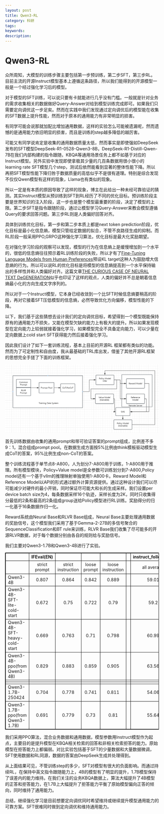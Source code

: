 ```yaml
---
layout: post
title: Qwen3-RL
category: 科研
tags: 
keywords: 
description:
---
```


# Qwen3-RL

  众所周知，大模型的训练步骤主要包括第一步预训练，第二步SFT，第三步RL。目前主流的开源Instruct模型基本上遵循这条路径，所以我们能得到的开源模型一般是一个经过强化学习后的模型。

  对于模型的SFT训练，可以说只要有卡就能进行几乎没有门槛。一般就是针对业务的需求收集相关的数据做好Query-Answer对给到模型训练完成即可。如果我们只需要定向调优这一步足矣。然而在实践中我们发现通过定向调优后的模型能在收集的SFT数据上提升性能，然而对于原本的通用能力有非常明显的损害。

有同学可能会说那就加配比增加通用数据，这样的实验怎么可能被遗漏呢，然而遗憾的是通用能力依旧明显的损害，而且是训练的step越多降低的越厉害。

可能又有同学说肯定是收集的通用数据质量太低，然而事实是即使强如DeepSeek发布的SFT模型DeepSeek-R1-0528-Qwen3-8B，DeepSeek-R1-Distill-Qwen-7B在我们内部构建的指令跟随，KBQA等通用场景任务上都不如基于对应的Instruct模型。另外实验中发现即使拿极其少量的几百条数据用很小很小的learning rate SFT模型几个step，测试后依然能看到显著的整体性能下降。所以再把SFT模型性能下降归咎于数据质量的高低似乎不是很有道理。特别是综合发现不仅仅Qwen模型有这样的现象，Llama也有类似的现象。

所以一定是有本质的原因导致了这样的现象，博主在此给出一种未经可靠验证的猜测。其实Instruct模型从预训练到SFT到RL经历了不同的优化目标。预训练阶段主要是世界知识的注入阶段，这一步也是整个模型最重要的阶段，决定了模型的上限。第二步SFT是指令跟随阶段，通过让模型学习Query-Answer来教会模型遵循Query的要求回答问题。第三步RL则是人类偏好回答对齐。

  具体到训练优化目标，第一步和第二步本质上都是next token prediction阶段，优化目标是最小化信息熵，模型只管给定数据的拟合，不管不良路径生成的抑制。而RL阶段一般采用PPO,GRPO这种强化学习算法，优化目标是最大化奖励期望。

在对强化学习阶段的观察可以发现，模型的行为在信息熵上是缓慢增加到一个水平的，很低的信息熵往往预示着RL训练阶段的失败，所以才有了[Fine-Tuning Language Models from Human Preferences](https://arxiv.org/pdf/1909.08593)预设KL target这种人为鼓励增大信息熵的行为。所以可以说RL的优化目标是将模型的信息熵提高到一个水平保持输出的多样性并和人类偏好对齐。这篇文章[THE CURIOUS CASE OF NEURAL TEXT DeGENERATION](https://arxiv.org/pdf/1904.09751)似乎也印证了这样的观点，人类的偏好并不总是朝着信息熵最小化的方向生成文字序列的。

所以对于一个Instruct模型，它本身已经收敛到一个比SFT时候信息熵要稍高的阶段，再对它接着SFT压低模型的信息熵，必然导致优化方向偏移，模型性能的下降。

  以下，我们基于这些猜想去设计我们的定向调优目标，希望得到一个模型既能保持原有的通用能力不损失，又能在模型欠缺的能力上有极大的提升。所以如果发现模型在定向能力上较弱就接着强化学习，如果模型完全不具备定向能力，可以少量在定向数据上cold start SFT获得能力然后接着强化学习。

因此我们设计了如下一套训练流程，基本上目前的开源RL 框架都有类似的功能。然而为了可定制性和自由度，我从最基础的TRL库出发，借鉴了其他开源RL框架的思想完全手搓了下面的训练框架。

![1](/public/img/posts/Qwen3-RL/RL.png)

  首先训练数据由收集的通用prompt和带可验证答案的prompt组成，比例差不多9：1，混合组成prompt pool。在数据生成方面按5%比例由think模板驱动模型生成CoT的答案，95%比例生成non-CoT的答案。

整个训练流程基于单节点8-A800，人为划分7-A800用于训练，1-A800用于推理。所有模型模块，Policy+Value model是全参数可训练划分到7-A800,Policy model还有一个基于vllm的推理映射单独使用1-A800卡。Reward Model和Reference Model以API的形式通过额外计算资源提供。通过这种设计我们可以尽可能减少对硬件的最小开销，同时保证尽可能大和长的生成采样。我们设置per device batch size为4，每条数据采样16个轨迹，采样长度为2K，同时只收集得分最低的2条和最高的2条组成group送给Policy模型进行RL训练。奖励得分的归一化基于16条数据作归一化。

Reward系统由Neural Base和RLVR Base组成，Neural Base主要处理通用数据的奖励信号，这个模型我们采用了基于Gemma-2-27B的多信号聚合的SequenceClassification和BT rule来训练，RLVR Base我们收集了尽可能多的开源RLVR数据，对于每个数据分别由各自的规则给与奖励信号。

  我们主要对Qwen3-1.7B和Qwen3-4B进行了实验。


<style>
table, th, td {
  border: 1px solid black; 
  border-collapse: collapse;
}
</style>
| |IFEval(EN)| | | | |instruct_follow(ZH)| | |KBQA| | | | |RGB| | | | | |
|:-------------------------------|:--------------:|:--------------:|:--------------:|:--------------:|:--------------:|:--------------:|:--------------:|:--------------:|:--------------:|:--------------:|:--------------:|:--------------:|:--------------:|:--------------:|:--------------:|:--------------:|:--------------:|:--------------:|:--------------:|
| |strict prompt|strict instruction|loose prompt|loose instruction| |all average|per average| |TP|FP|TN|FN| |检索en|拒答en|整合en|检索zh|拒答zh|整合zh|
|Qwen3-4B|0.807|0.864|0.842|0.889| |59.01|63.38| |196|86|197|62| |0.97|0.39|0.84|0.95|0.2|0.82|
|Qwen3-4B-SFT-lite-cold-start|0.672|0.75|0.722|0.79| |59.2|62.59| |192|39|224|66| |0.97|0.57|0.73|0.92|0.5|0.82|
|Qwen3-4B-SFT-heavy-cold-start|0.669|0.763|0.71|0.798| |60.99|64.03| |153|23|260|106| |0.96|0.57|0.76|0.95|0.56|0.82|
|Qwen3-4B-ppo(from Qwen3-4B)|0.829|0.883|0.859|0.905| |63.56|67.48| |238|66|217|20| |0.93|0.91|0.79|0.94|0.67|0.79|
| | | | | | | | | | | | | | | | | | | | |
| | | | | | | | | | | | | | | | | | | | |
|Qwen3-1.7B-250424|0.704|0.778|0.741|0.811| |54.06|59.56| |223|221|62|24| |0.89|0.74|0.73|0.86|0.82|0.78|
|Qwen3-1.7B-ppo(from Qwen3-1.7B)|0.691|0.779|0.73|0.81| |55.64|61.2| |214|71|212|44| |0.89|0.8|0.7|0.87|0.78|0.72|


  我们采用PPO算法，混合业务数据和通用数据，模型参数用Instruct模型作为起点，主要目的是提升模型在KBQA相关检索的回答和非相关检索拒答的能力。原始模型在拒答能力上都偏弱。对比实验包括基于SFT的少量数据和大量数据微调，SFT使用数据和RL同源，数据的答案由DeepSeek生成并处理得到。

从上面结果可见，不管训练step的多少，SFT对模型有很大的负面影响。而通过持续RL，在保持中英文指令跟随能力上，4B的模型有了明显的提升，1.7B模型保持了误差内的能力维持。在我们关注的业务KBQA数据上，算法大幅提升了4B模型的正答和拒答能力，在1.7B上大幅提升了拒答能力平衡了原始模型偏向正答的倾向，同时维持了通用能力。

总结，继续强化学习是目前想要定向调优同时希望维持或继续提升模型通用能力的可靠方案。SFT很难同时做到定向调优和维持通用能力。
